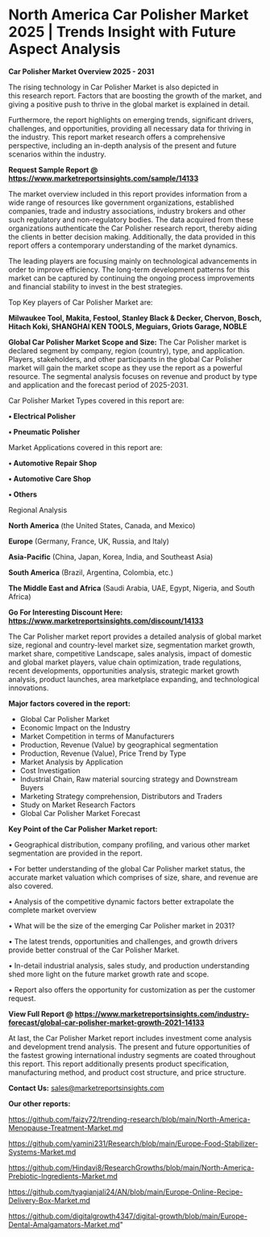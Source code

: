  # North America Car Polisher Market 2025 | Trends Insight with Future Aspect Analysis

<Strong> Car Polisher Market Overview 2025 - 2031</strong>

The rising technology in Car Polisher Market is also depicted in this research report. Factors that are boosting the growth of the market, and giving a positive push to thrive in the global market is explained in detail.

Furthermore, the report highlights on emerging trends, significant drivers, challenges, and opportunities, providing all necessary data for thriving in the industry. This report market research offers a comprehensive perspective, including an in-depth analysis of the present and future scenarios within the industry.

<strong>Request Sample Report @ <a href=https://www.marketreportsinsights.com/sample/14133>https://www.marketreportsinsights.com/sample/14133</a></strong>

The market overview included in this report provides information from a wide range of resources like government organizations, established companies, trade and industry associations, industry brokers and other such regulatory and non-regulatory bodies. The data acquired from these organizations authenticate the Car Polisher research report, thereby aiding the clients in better decision making. Additionally, the data provided in this report offers a contemporary understanding of the market dynamics.

The leading players are focusing mainly on technological advancements in order to improve efficiency. The long-term development patterns for this market can be captured by continuing the ongoing process improvements and financial stability to invest in the best strategies.

Top Key players of Car Polisher Market are:

<strong>Milwaukee Tool, Makita, Festool, Stanley Black & Decker, Chervon, Bosch, Hitach Koki, SHANGHAI KEN TOOLS, Meguiars, Griots Garage, NOBLE</strong>

<strong><b>Global Car Polisher Market Scope and Size:</b></strong>
The Car Polisher market is declared segment by company, region (country), type, and application. Players, stakeholders, and other participants in the global Car Polisher market will gain the market scope as they use the report as a powerful resource. The segmental analysis focuses on revenue and product by type and application and the forecast period of 2025-2031.

Car Polisher Market Types covered in this report are:

<strong>• Electrical Polisher

• Pneumatic Polisher</strong>

Market Applications covered in this report are:

<strong>• Automotive Repair Shop

• Automotive Care Shop

• Others</strong> 

Regional Analysis

<strong>North America</strong> (the United States, Canada, and Mexico)

<strong>Europe</strong> (Germany, France, UK, Russia, and Italy)

<strong>Asia-Pacific</strong> (China, Japan, Korea, India, and Southeast Asia)

<strong>South America</strong> (Brazil, Argentina, Colombia, etc.)

<strong>The Middle East and Africa</strong> (Saudi Arabia, UAE, Egypt, Nigeria, and South Africa)

<strong>Go For Interesting Discount Here: <a href=https://www.marketreportsinsights.com/discount/14133>https://www.marketreportsinsights.com/discount/14133</a></strong>

The Car Polisher market report provides a detailed analysis of global market size, regional and country-level market size, segmentation market growth, market share, competitive Landscape, sales analysis, impact of domestic and global market players, value chain optimization, trade regulations, recent developments, opportunities analysis, strategic market growth analysis, product launches, area marketplace expanding, and technological innovations.

<strong><b>Major factors covered in the report:</b></strong>
<ul>
  <li>Global Car Polisher Market </li>
  <li>Economic Impact on the Industry</li>
  <li>Market Competition in terms of Manufacturers</li>
  <li>Production, Revenue (Value) by geographical segmentation</li>
  <li>Production, Revenue (Value), Price Trend by Type</li>
  <li>Market Analysis by Application</li>
  <li>Cost Investigation</li>
  <li>Industrial Chain, Raw material sourcing strategy and Downstream Buyers</li>
  <li>Marketing Strategy comprehension, Distributors and Traders</li>
  <li>Study on Market Research Factors</li>
  <li>Global Car Polisher Market Forecast</li>
</ul>

<strong><b>Key Point of the Car Polisher Market report:</b></strong>

• Geographical distribution, company profiling, and various other market segmentation are provided in the report.

• For better understanding of the global Car Polisher market status, the accurate market valuation which comprises of size, share, and revenue are also covered.

• Analysis of the competitive dynamic factors better extrapolate the complete market overview

• What will be the size of the emerging Car Polisher market in 2031?

• The latest trends, opportunities and challenges, and growth drivers provide better construal of the Car Polisher Market.

• In-detail industrial analysis, sales study, and production understanding shed more light on the future market growth rate and scope.

• Report also offers the opportunity for customization as per the customer request.

<strong><b>View Full Report @ <a href=https://www.marketreportsinsights.com/industry-forecast/global-car-polisher-market-growth-2021-14133>https://www.marketreportsinsights.com/industry-forecast/global-car-polisher-market-growth-2021-14133</a></b></strong>


At last, the Car Polisher Market report includes investment come analysis and development trend analysis. The present and future opportunities of the fastest growing international industry segments are coated throughout this report. This report additionally presents product specification, manufacturing method, and product cost structure, and price structure.

<strong>Contact Us:</strong>
sales@marketreportsinsights.com

<strong>Our other reports:</strong>

<a href=https://github.com/faizy72/trending-research/blob/main/North-America-Menopause-Treatment-Market.md>https://github.com/faizy72/trending-research/blob/main/North-America-Menopause-Treatment-Market.md</a>

<a href=https://github.com/yamini231/Research/blob/main/Europe-Food-Stabilizer-Systems-Market.md>https://github.com/yamini231/Research/blob/main/Europe-Food-Stabilizer-Systems-Market.md</a>

<a href=https://github.com/Hindavi8/ResearchGrowths/blob/main/North-America-Prebiotic-Ingredients-Market.md>https://github.com/Hindavi8/ResearchGrowths/blob/main/North-America-Prebiotic-Ingredients-Market.md</a>

<a href=https://github.com/tyagianjali24/AN/blob/main/Europe-Online-Recipe-Delivery-Box-Market.md>https://github.com/tyagianjali24/AN/blob/main/Europe-Online-Recipe-Delivery-Box-Market.md</a>

<a href=https://github.com/digitalgrowth4347/digital-growth/blob/main/Europe-Dental-Amalgamators-Market.md>https://github.com/digitalgrowth4347/digital-growth/blob/main/Europe-Dental-Amalgamators-Market.md</a>"
